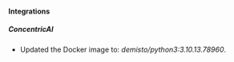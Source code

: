 
#### Integrations

##### ConcentricAI

- Updated the Docker image to: *demisto/python3:3.10.13.78960*.
